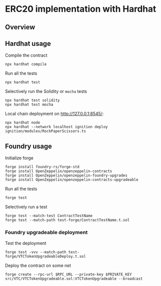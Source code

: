 # ERC20 implementation with Hardhat

## Overview

## Hardhat usage 

Compile the contract
```
npx hardhat compile
```

Run all the tests
```
npx hardhat test
```

Selectively run the Solidity or `mocha` tests
```
npx hardhat test solidity
npx hardhat test mocha
```

Local chain deployment on http://127.0.0.1:8545/:
```
npx hardhat node
npx hardhat --network localhost ignition deploy ignition/modules/RockPaperScissors.ts
```

## Foundry usage 

Initialize forge
```
forge install foundry-rs/forge-std
forge install OpenZeppelin/openzeppelin-contracts
forge install OpenZeppelin/openzeppelin-foundry-upgrades
forge install OpenZeppelin/openzeppelin-contracts-upgradeable
```

Run all the tests
```
forge test
```

Selectively run a test
```
forge test --match-test ContractTestName
forge test --match-path test-forge/ContractTestName.t.sol
```

### Foundry upgradeable deployment

Test the deployment
```
forge test -vvv --match-path test-forge/VTCTokenUpgradeableDeploy.t.sol
```

Deploy the contract on some net
```
forge create --rpc-url $RPC_URL --private-key $PRIVATE_KEY src/VTC/VTCTokenUpgradeable.sol:VTCTokenUpgradeable --broadcast
```
